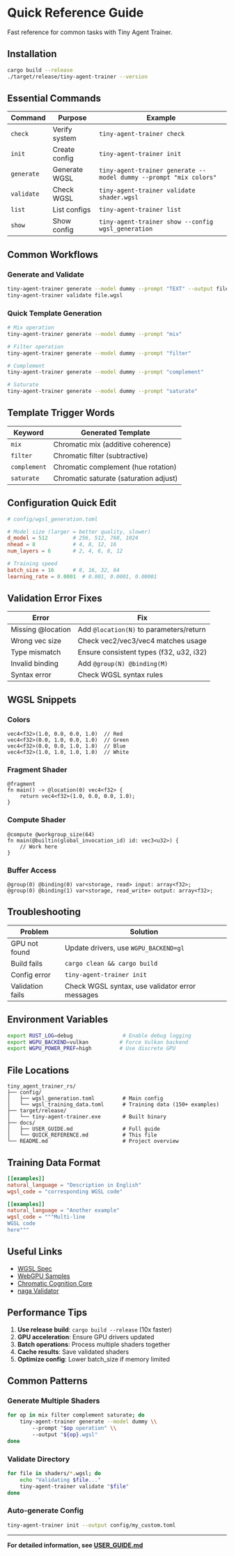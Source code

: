 # Quick Reference Guide

Fast reference for common tasks with Tiny Agent Trainer.

## Installation

```bash
cargo build --release
./target/release/tiny-agent-trainer --version
```

## Essential Commands

| Command | Purpose | Example |
|---------|---------|---------|
| `check` | Verify system | `tiny-agent-trainer check` |
| `init` | Create config | `tiny-agent-trainer init` |
| `generate` | Generate WGSL | `tiny-agent-trainer generate --model dummy --prompt "mix colors"` |
| `validate` | Check WGSL | `tiny-agent-trainer validate shader.wgsl` |
| `list` | List configs | `tiny-agent-trainer list` |
| `show` | Show config | `tiny-agent-trainer show --config wgsl_generation` |

## Common Workflows

### Generate and Validate

```bash
tiny-agent-trainer generate --model dummy --prompt "TEXT" --output file.wgsl
tiny-agent-trainer validate file.wgsl
```

### Quick Template Generation

```bash
# Mix operation
tiny-agent-trainer generate --model dummy --prompt "mix"

# Filter operation
tiny-agent-trainer generate --model dummy --prompt "filter"

# Complement
tiny-agent-trainer generate --model dummy --prompt "complement"

# Saturate
tiny-agent-trainer generate --model dummy --prompt "saturate"
```

## Template Trigger Words

| Keyword | Generated Template |
|---------|-------------------|
| `mix` | Chromatic mix (additive coherence) |
| `filter` | Chromatic filter (subtractive) |
| `complement` | Chromatic complement (hue rotation) |
| `saturate` | Chromatic saturate (saturation adjust) |

## Configuration Quick Edit

```toml
# config/wgsl_generation.toml

# Model size (larger = better quality, slower)
d_model = 512        # 256, 512, 768, 1024
nhead = 8            # 4, 8, 12, 16
num_layers = 6       # 2, 4, 6, 8, 12

# Training speed
batch_size = 16      # 8, 16, 32, 64
learning_rate = 0.0001  # 0.001, 0.0001, 0.00001
```

## Validation Error Fixes

| Error | Fix |
|-------|-----|
| Missing @location | Add `@location(N)` to parameters/return |
| Wrong vec size | Check vec2/vec3/vec4 matches usage |
| Type mismatch | Ensure consistent types (f32, u32, i32) |
| Invalid binding | Add `@group(N) @binding(M)` |
| Syntax error | Check WGSL syntax rules |

## WGSL Snippets

### Colors
```wgsl
vec4<f32>(1.0, 0.0, 0.0, 1.0)  // Red
vec4<f32>(0.0, 1.0, 0.0, 1.0)  // Green
vec4<f32>(0.0, 0.0, 1.0, 1.0)  // Blue
vec4<f32>(1.0, 1.0, 1.0, 1.0)  // White
```

### Fragment Shader
```wgsl
@fragment
fn main() -> @location(0) vec4<f32> {
    return vec4<f32>(1.0, 0.0, 0.0, 1.0);
}
```

### Compute Shader
```wgsl
@compute @workgroup_size(64)
fn main(@builtin(global_invocation_id) id: vec3<u32>) {
    // Work here
}
```

### Buffer Access
```wgsl
@group(0) @binding(0) var<storage, read> input: array<f32>;
@group(0) @binding(1) var<storage, read_write> output: array<f32>;
```

## Troubleshooting

| Problem | Solution |
|---------|----------|
| GPU not found | Update drivers, use `WGPU_BACKEND=gl` |
| Build fails | `cargo clean && cargo build` |
| Config error | `tiny-agent-trainer init` |
| Validation fails | Check WGSL syntax, use validator error messages |

## Environment Variables

```bash
export RUST_LOG=debug                # Enable debug logging
export WGPU_BACKEND=vulkan          # Force Vulkan backend
export WGPU_POWER_PREF=high         # Use discrete GPU
```

## File Locations

```
tiny_agent_trainer_rs/
├── config/
│   ├── wgsl_generation.toml         # Main config
│   └── wgsl_training_data.toml      # Training data (150+ examples)
├── target/release/
│   └── tiny-agent-trainer.exe       # Built binary
├── docs/
│   ├── USER_GUIDE.md                # Full guide
│   └── QUICK_REFERENCE.md           # This file
└── README.md                        # Project overview
```

## Training Data Format

```toml
[[examples]]
natural_language = "Description in English"
wgsl_code = "corresponding WGSL code"

[[examples]]
natural_language = "Another example"
wgsl_code = """Multi-line
WGSL code
here"""
```

## Useful Links

- [WGSL Spec](https://www.w3.org/TR/WGSL/)
- [WebGPU Samples](https://webgpu.github.io/webgpu-samples/)
- [Chromatic Cognition Core](https://github.com/yourusername/chromatic_cognition_core)
- [naga Validator](https://github.com/gfx-rs/naga)

## Performance Tips

1. **Use release build**: `cargo build --release` (10x faster)
2. **GPU acceleration**: Ensure GPU drivers updated
3. **Batch operations**: Process multiple shaders together
4. **Cache results**: Save validated shaders
5. **Optimize config**: Lower batch_size if memory limited

## Common Patterns

### Generate Multiple Shaders
```bash
for op in mix filter complement saturate; do
    tiny-agent-trainer generate --model dummy \\
        --prompt "$op operation" \\
        --output "${op}.wgsl"
done
```

### Validate Directory
```bash
for file in shaders/*.wgsl; do
    echo "Validating $file..."
    tiny-agent-trainer validate "$file"
done
```

### Auto-generate Config
```bash
tiny-agent-trainer init --output config/my_custom.toml
```

---

**For detailed information, see [USER_GUIDE.md](USER_GUIDE.md)**
